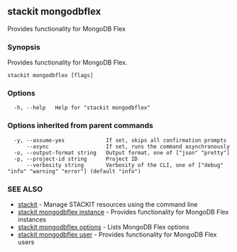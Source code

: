 ## stackit mongodbflex

Provides functionality for MongoDB Flex

### Synopsis

Provides functionality for MongoDB Flex.

```
stackit mongodbflex [flags]
```

### Options

```
  -h, --help   Help for "stackit mongodbflex"
```

### Options inherited from parent commands

```
  -y, --assume-yes             If set, skips all confirmation prompts
      --async                  If set, runs the command asynchronously
  -o, --output-format string   Output format, one of ["json" "pretty"]
  -p, --project-id string      Project ID
      --verbosity string       Verbosity of the CLI, one of ["debug" "info" "warning" "error"] (default "info")
```

### SEE ALSO

* [stackit](./stackit.md)	 - Manage STACKIT resources using the command line
* [stackit mongodbflex instance](./stackit_mongodbflex_instance.md)	 - Provides functionality for MongoDB Flex instances
* [stackit mongodbflex options](./stackit_mongodbflex_options.md)	 - Lists MongoDB Flex options
* [stackit mongodbflex user](./stackit_mongodbflex_user.md)	 - Provides functionality for MongoDB Flex users

